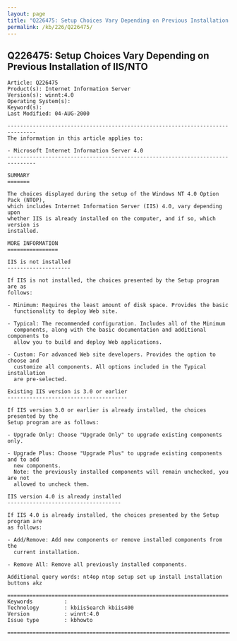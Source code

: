 ```yaml
---
layout: page
title: "Q226475: Setup Choices Vary Depending on Previous Installation of IIS/NTO"
permalink: /kb/226/Q226475/
---
```


## Q226475: Setup Choices Vary Depending on Previous Installation of IIS/NTO

	Article: Q226475
	Product(s): Internet Information Server
	Version(s): winnt:4.0
	Operating System(s): 
	Keyword(s): 
	Last Modified: 04-AUG-2000
	
	-------------------------------------------------------------------------------
	The information in this article applies to:
	
	- Microsoft Internet Information Server 4.0 
	-------------------------------------------------------------------------------
	
	SUMMARY
	=======
	
	The choices displayed during the setup of the Windows NT 4.0 Option Pack (NTOP),
	which includes Internet Information Server (IIS) 4.0, vary depending upon
	whether IIS is already installed on the computer, and if so, which version is
	installed.
	
	MORE INFORMATION
	================
	
	IIS is not installed
	--------------------
	
	If IIS is not installed, the choices presented by the Setup program are as
	follows:
	
	- Minimum: Requires the least amount of disk space. Provides the basic
	  functionality to deploy Web site.
	
	- Typical: The recommended configuration. Includes all of the Minimum
	  components, along with the basic documentation and additional components to
	  allow you to build and deploy Web applications.
	
	- Custom: For advanced Web site developers. Provides the option to choose and
	  customize all components. All options included in the Typical installation
	  are pre-selected.
	
	Existing IIS version is 3.0 or earlier
	--------------------------------------
	
	If IIS version 3.0 or earlier is already installed, the choices presented by the
	Setup program are as follows:
	
	- Upgrade Only: Choose "Upgrade Only" to upgrade existing components only.
	
	- Upgrade Plus: Choose "Upgrade Plus" to upgrade existing components and to add
	  new components.
	  Note: the previously installed components will remain unchecked, you are not
	  allowed to uncheck them.
	
	IIS version 4.0 is already installed
	------------------------------------
	
	If IIS 4.0 is already installed, the choices presented by the Setup program are
	as follows:
	
	- Add/Remove: Add new components or remove installed components from the
	  current installation.
	
	- Remove All: Remove all previously installed components.
	
	Additional query words: nt4op ntop setup set up install installation buttons akz
	
	======================================================================
	Keywords          :  
	Technology        : kbiisSearch kbiis400
	Version           : winnt:4.0
	Issue type        : kbhowto
	
	=============================================================================
	
